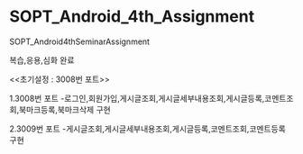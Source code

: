 # SOPT_Android_4th_Assignment
SOPT_Android4thSeminarAssignment

복습,응용,심화 완료

<<초기설정 : 3008번 포트>>

1.3008번 포트
-로그인,회원가입,게시글조회,게시글세부내용조회,게시글등록,코멘트조회,북마크등록,북마크삭제 구현

2.3009번 포트
-게시글조회,게시글세부내용조회,게시글등록,코멘트조회,코멘트등록 구현
